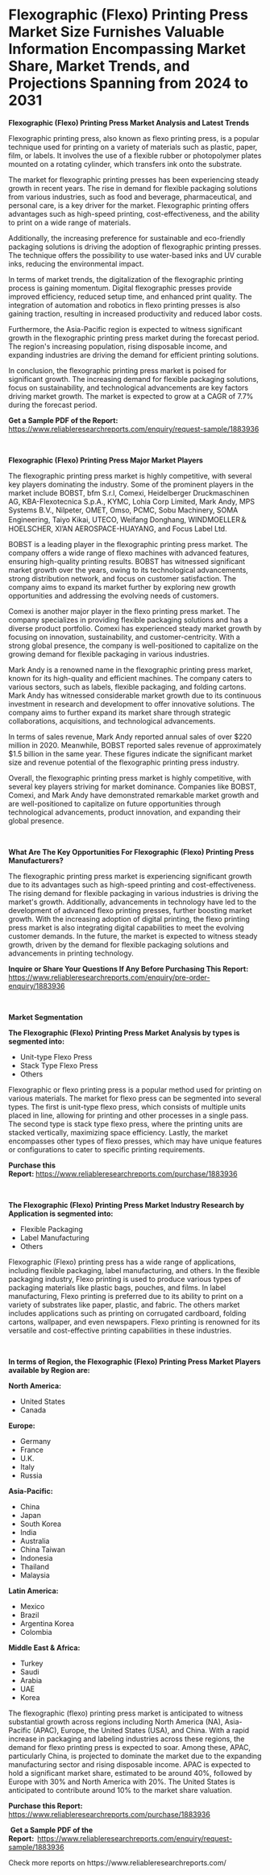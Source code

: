 <p><h1>Flexographic (Flexo) Printing Press Market Size Furnishes Valuable Information Encompassing Market Share, Market Trends, and Projections Spanning from 2024 to 2031</h1></p><p><strong>Flexographic (Flexo) Printing Press Market Analysis and Latest Trends</strong></p>
<p><p>Flexographic printing press, also known as flexo printing press, is a popular technique used for printing on a variety of materials such as plastic, paper, film, or labels. It involves the use of a flexible rubber or photopolymer plates mounted on a rotating cylinder, which transfers ink onto the substrate.</p><p>The market for flexographic printing presses has been experiencing steady growth in recent years. The rise in demand for flexible packaging solutions from various industries, such as food and beverage, pharmaceutical, and personal care, is a key driver for the market. Flexographic printing offers advantages such as high-speed printing, cost-effectiveness, and the ability to print on a wide range of materials.</p><p>Additionally, the increasing preference for sustainable and eco-friendly packaging solutions is driving the adoption of flexographic printing presses. The technique offers the possibility to use water-based inks and UV curable inks, reducing the environmental impact.</p><p>In terms of market trends, the digitalization of the flexographic printing process is gaining momentum. Digital flexographic presses provide improved efficiency, reduced setup time, and enhanced print quality. The integration of automation and robotics in flexo printing presses is also gaining traction, resulting in increased productivity and reduced labor costs.</p><p>Furthermore, the Asia-Pacific region is expected to witness significant growth in the flexographic printing press market during the forecast period. The region's increasing population, rising disposable income, and expanding industries are driving the demand for efficient printing solutions.</p><p>In conclusion, the flexographic printing press market is poised for significant growth. The increasing demand for flexible packaging solutions, focus on sustainability, and technological advancements are key factors driving market growth. The market is expected to grow at a CAGR of 7.7% during the forecast period.</p></p>
<p><strong>Get a Sample PDF of the Report:&nbsp;</strong> <a href="https://www.reliableresearchreports.com/enquiry/request-sample/1883936">https://www.reliableresearchreports.com/enquiry/request-sample/1883936</a></p>
<p>&nbsp;</p>
<p><strong>Flexographic (Flexo) Printing Press Major Market Players</strong></p>
<p><p>The flexographic printing press market is highly competitive, with several key players dominating the industry. Some of the prominent players in the market include BOBST, bfm S.r.l, Comexi, Heidelberger Druckmaschinen AG, KBA-Flexotecnica S.p.A., KYMC, Lohia Corp Limited, Mark Andy, MPS Systems B.V., Nilpeter, OMET, Omso, PCMC, Sobu Machinery, SOMA Engineering, Taiyo Kikai, UTECO, Weifang Donghang, WINDMOELLER＆HOELSCHER, XI’AN AEROSPACE-HUAYANG, and Focus Label Ltd.</p><p>BOBST is a leading player in the flexographic printing press market. The company offers a wide range of flexo machines with advanced features, ensuring high-quality printing results. BOBST has witnessed significant market growth over the years, owing to its technological advancements, strong distribution network, and focus on customer satisfaction. The company aims to expand its market further by exploring new growth opportunities and addressing the evolving needs of customers.</p><p>Comexi is another major player in the flexo printing press market. The company specializes in providing flexible packaging solutions and has a diverse product portfolio. Comexi has experienced steady market growth by focusing on innovation, sustainability, and customer-centricity. With a strong global presence, the company is well-positioned to capitalize on the growing demand for flexible packaging in various industries.</p><p>Mark Andy is a renowned name in the flexographic printing press market, known for its high-quality and efficient machines. The company caters to various sectors, such as labels, flexible packaging, and folding cartons. Mark Andy has witnessed considerable market growth due to its continuous investment in research and development to offer innovative solutions. The company aims to further expand its market share through strategic collaborations, acquisitions, and technological advancements.</p><p>In terms of sales revenue, Mark Andy reported annual sales of over $220 million in 2020. Meanwhile, BOBST reported sales revenue of approximately $1.5 billion in the same year. These figures indicate the significant market size and revenue potential of the flexographic printing press industry.</p><p>Overall, the flexographic printing press market is highly competitive, with several key players striving for market dominance. Companies like BOBST, Comexi, and Mark Andy have demonstrated remarkable market growth and are well-positioned to capitalize on future opportunities through technological advancements, product innovation, and expanding their global presence.</p></p>
<p>&nbsp;</p>
<p><strong>What Are The Key Opportunities For Flexographic (Flexo) Printing Press Manufacturers?</strong></p>
<p><p>The flexographic printing press market is experiencing significant growth due to its advantages such as high-speed printing and cost-effectiveness. The rising demand for flexible packaging in various industries is driving the market's growth. Additionally, advancements in technology have led to the development of advanced flexo printing presses, further boosting market growth. With the increasing adoption of digital printing, the flexo printing press market is also integrating digital capabilities to meet the evolving customer demands. In the future, the market is expected to witness steady growth, driven by the demand for flexible packaging solutions and advancements in printing technology.</p></p>
<p><strong>Inquire or Share Your Questions If Any Before Purchasing This Report:</strong> <a href="https://www.reliableresearchreports.com/enquiry/pre-order-enquiry/1883936">https://www.reliableresearchreports.com/enquiry/pre-order-enquiry/1883936</a></p>
<p>&nbsp;</p>
<p><strong>Market Segmentation</strong></p>
<p><strong>The Flexographic (Flexo) Printing Press Market Analysis by types is segmented into:</strong></p>
<p><ul><li>Unit-type Flexo Press</li><li>Stack Type Flexo Press</li><li>Others</li></ul></p>
<p><p>Flexographic or flexo printing press is a popular method used for printing on various materials. The market for flexo press can be segmented into several types. The first is unit-type flexo press, which consists of multiple units placed in line, allowing for printing and other processes in a single pass. The second type is stack type flexo press, where the printing units are stacked vertically, maximizing space efficiency. Lastly, the market encompasses other types of flexo presses, which may have unique features or configurations to cater to specific printing requirements.</p></p>
<p><strong>Purchase this Report:&nbsp;</strong><a href="https://www.reliableresearchreports.com/purchase/1883936">https://www.reliableresearchreports.com/purchase/1883936</a></p>
<p>&nbsp;</p>
<p><strong>The Flexographic (Flexo) Printing Press Market Industry Research by Application is segmented into:</strong></p>
<p><ul><li>Flexible Packaging</li><li>Label Manufacturing</li><li>Others</li></ul></p>
<p><p>Flexographic (Flexo) printing press has a wide range of applications, including flexible packaging, label manufacturing, and others. In the flexible packaging industry, Flexo printing is used to produce various types of packaging materials like plastic bags, pouches, and films. In label manufacturing, Flexo printing is preferred due to its ability to print on a variety of substrates like paper, plastic, and fabric. The others market includes applications such as printing on corrugated cardboard, folding cartons, wallpaper, and even newspapers. Flexo printing is renowned for its versatile and cost-effective printing capabilities in these industries.</p></p>
<p>&nbsp;</p>
<p><strong>In terms of Region, the Flexographic (Flexo) Printing Press Market Players available by Region are:</strong></p>
<p>
    <p> <strong> North America: </strong>
        <ul>
            <li>United States</li>
            <li>Canada</li>
        </ul>
        </p> 
    <p> <strong> Europe: </strong>
        <ul>
            <li>Germany</li>
            <li>France</li>
            <li>U.K.</li>
            <li>Italy</li>
            <li>Russia</li>
        </ul>
        </p> 
    <p> <strong> Asia-Pacific: </strong>
        <ul>
            <li>China</li>
            <li>Japan</li>
            <li>South Korea</li>
            <li>India</li>
            <li>Australia</li>
            <li>China Taiwan</li>
            <li>Indonesia</li>
            <li>Thailand</li>
            <li>Malaysia</li>
        </ul>
        </p> 
    <p> <strong> Latin America: </strong>
        <ul>
            <li>Mexico</li>
            <li>Brazil</li>
            <li>Argentina Korea</li>
            <li>Colombia</li>
        </ul>
        </p> 
    <p> <strong> Middle East & Africa: </strong>
        <ul>
            <li>Turkey</li>
            <li>Saudi</li>
            <li>Arabia</li>
            <li>UAE</li>
            <li>Korea</li>
        </ul>
    </p>
    </p>
<p><p>The flexographic (flexo) printing press market is anticipated to witness substantial growth across regions including North America (NA), Asia-Pacific (APAC), Europe, the United States (USA), and China. With a rapid increase in packaging and labeling industries across these regions, the demand for flexo printing press is expected to soar. Among these, APAC, particularly China, is projected to dominate the market due to the expanding manufacturing sector and rising disposable income. APAC is expected to hold a significant market share, estimated to be around 40%, followed by Europe with 30% and North America with 20%. The United States is anticipated to contribute around 10% to the market share valuation.</p></p>
<p><strong>Purchase this Report: </strong><a href="https://www.reliableresearchreports.com/purchase/1883936">https://www.reliableresearchreports.com/purchase/1883936</a></p>
<p>&nbsp;<strong>Get a Sample PDF of the Report:&nbsp;&nbsp;</strong><a href="https://www.reliableresearchreports.com/enquiry/request-sample/1883936">https://www.reliableresearchreports.com/enquiry/request-sample/1883936</a></p>
<p><strong></strong></p>
<p>Check more reports on https://www.reliableresearchreports.com/</p>